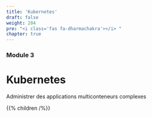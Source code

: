 ```yaml
---
title: 'Kubernetes'
draft: false
weight: 204
pre: "<i class='fas fa-dharmachakra'></i> "
chapter: true
---
```


### Module 3

# Kubernetes

Administrer des applications multiconteneurs complexes

{{% children /%}}